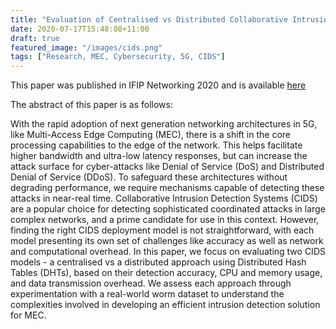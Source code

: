 ```yaml
---
title: "Evaluation of Centralised vs Distributed Collaborative Intrusion Detection Systems in Multi-Access Edge Computing"
date: 2020-07-17T15:48:08+11:00
draft: true
featured_image: "/images/cids.png"
tags: ["Research, MEC, Cybersecurity, 5G, CIDS"]
---
```


This paper was published in IFIP Networking 2020 and is available [here](https://dl.ifip.org/db/conf/networking/networking2020/1570620127.pdf)


The abstract of this paper is as follows:

With the rapid adoption of next generation networking architectures in 5G, like Multi-Access Edge Computing (MEC), there is a shift in the core processing capabilities to the edge of the network. This helps facilitate higher bandwidth and ultra-low latency responses, but can increase the attack surface for cyber-attacks like Denial of Service (DoS) and Distributed Denial of Service (DDoS). To safeguard these architectures without degrading performance, we require mechanisms capable of detecting these attacks in near-real time. Collaborative Intrusion Detection Systems (CIDS) are a popular choice for detecting sophisticated coordinated attacks in large complex networks, and a prime candidate for use in this context. However, finding the right CIDS deployment model is not straightforward, with each model presenting its own set of challenges like accuracy as well as network and computational overhead. In this paper, we focus on evaluating two CIDS models - a centralised vs a distributed approach using Distributed Hash Tables (DHTs), based on their detection accuracy, CPU and memory usage, and data transmission overhead. We assess each approach through experimentation with a real-world worm dataset to understand the complexities involved in developing an efficient intrusion detection solution for MEC.